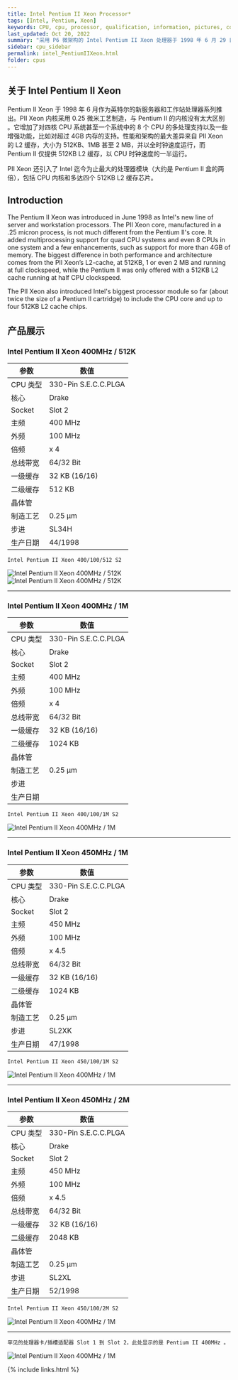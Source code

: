 ```yaml
---
title: Intel Pentium II Xeon Processor*
tags: [Intel, Pentium, Xeon]
keywords: CPU, cpu, processor, qualification, information, pictures, core, frequency, chip packaging, packaging, cpu info, x86, collection, amd, cyrix, harris, ibm, idt, iit, intel, motorola, nec, sgs, sgs-thomson, siemens, ST, signetics, mhs, ti, texas instruments, ulsi, umc, weitek, zilog, 808x, 8085, 8088, 8086, 80188, 80186, 80286, 286, 80386, 386, i386, Am386, 386sx, 386dx, 486, i486, 586, 486sx, 486dx, overdrive, 487, pentium, 586, 5x86, 386dlc, 386slc, 486dx2, mmx, ppro, pentium-pro, pro, athlon, duron, z80, dirk oppelt, dirk, oppelt, engineering, sample, samples, xeon
last_updated: Oct 20, 2022
summary: "采用 P6 微架构的 Intel Pentium II Xeon 处理器于 1998 年 6 月 29 日上市，主板接口为 Socket 2，专为高端工作站和服务器而开发。"
sidebar: cpu_sidebar
permalink: intel_PentiumIIXeon.html
folder: cpus
---
```


## 关于 Intel Pentium II Xeon

Pentium II Xeon 于 1998 年 6 月作为英特尔的新服务器和工作站处理器系列推出。PII Xeon 内核采用 0.25 微米工艺制造，与 Pentium II 的内核没有太大区别 。它增加了对四核 CPU 系统甚至一个系统中的 8 个 CPU 的多处理支持以及一些增强功能，比如对超过 4GB 内存的支持。性能和架构的最大差异来自 PII Xeon 的 L2 缓存，大小为 512KB、1MB 甚至 2 MB，并以全时钟速度运行，而 Pentium II 仅提供 512KB L2 缓存，以 CPU 时钟速度的一半运行。
 
PII Xeon 还引入了 Intel 迄今为止最大的处理器模块（大约是 Pentium II 盒的两倍），包括 CPU 内核和多达四个 512KB L2 缓存芯片。

## Introduction

The Pentium II Xeon was introduced in June 1998 as Intel's new line of server and workstation processors. The PII Xeon core, manufactured in a .25 micron process, is not much different from the Pentium II's core. It added multiprocessing support for quad CPU systems and even 8 CPUs in one system and a few enhancements, such as support for more than 4GB of memory. The biggest difference in both performance and architecture comes from the PII Xeon’s L2-cache, at 512KB, 1 or even 2 MB and running at full clockspeed, while the Pentium II was only offered with a 512KB L2 cache running at half CPU clockspeed.
 
The PII Xeon also introduced Intel's biggest processor module so far (about twice the size of a Pentium II cartridge) to include the CPU core and up to four 512KB L2 cache chips.

## 产品展示

### Intel Pentium II Xeon 400MHz / 512K

| 参数 | 数值 |
| ------ | ------ |
| CPU 类型 | 330-Pin S.E.C.C.PLGA |
| 核心 | Drake |
| Socket | Slot 2 |
| 主频 | 400 MHz |
| 外频 | 100 MHz |
| 倍频 | x 4 |
| 总线带宽 | 64/32 Bit |
| 一级缓存 | 32 KB (16/16) |
| 二级缓存 | 512 KB |
| 晶体管 |  |
| 制造工艺 | 0.25 µm |
| 步进 | SL34H |
| 生产日期 | 44/1998 |

```
Intel Pentium II Xeon 400/100/512 S2
```

![Intel Pentium II Xeon 400MHz / 512K](/images/cpus/Intel/XeonPII400-100-512.jpg)
![Intel Pentium II Xeon 400MHz / 512K](/images/cpus/Intel/XeonPII400-100-512-pur.jpg)

---------

### Intel Pentium II Xeon 400MHz / 1M

| 参数 | 数值 |
| ------ | ------ |
| CPU 类型 | 330-Pin S.E.C.C.PLGA |
| 核心 | Drake |
| Socket | Slot 2 |
| 主频 | 400 MHz |
| 外频 | 100 MHz |
| 倍频 | x 4 |
| 总线带宽 | 64/32 Bit |
| 一级缓存 | 32 KB (16/16) |
| 二级缓存 | 1024 KB |
| 晶体管 |  |
| 制造工艺 | 0.25 µm |
| 步进 |  |
| 生产日期 |  |

```
Intel Pentium II Xeon 400/100/1M S2
```

![Intel Pentium II Xeon 400MHz / 1M](/images/cpus/Intel/XeonPII400-100-1MB.jpg)

---------

### Intel Pentium II Xeon 450MHz / 1M

| 参数 | 数值 |
| ------ | ------ |
| CPU 类型 | 330-Pin S.E.C.C.PLGA |
| 核心 | Drake |
| Socket | Slot 2 |
| 主频 | 450 MHz |
| 外频 | 100 MHz |
| 倍频 | x 4.5 |
| 总线带宽 | 64/32 Bit |
| 一级缓存 | 32 KB (16/16) |
| 二级缓存 | 1024 KB |
| 晶体管 |  |
| 制造工艺 | 0.25 µm |
| 步进 | SL2XK |
| 生产日期 | 47/1998 |

```
Intel Pentium II Xeon 450/100/1M S2
```

![Intel Pentium II Xeon 400MHz / 1M](/images/cpus/Intel/XeonPII450-100-1M-pur.jpg)

---------

### Intel Pentium II Xeon 450MHz / 2M

| 参数 | 数值 |
| ------ | ------ |
| CPU 类型 | 330-Pin S.E.C.C.PLGA |
| 核心 | Drake |
| Socket | Slot 2 |
| 主频 | 450 MHz |
| 外频 | 100 MHz |
| 倍频 | x 4.5 |
| 总线带宽 | 64/32 Bit |
| 一级缓存 | 32 KB (16/16) |
| 二级缓存 | 2048 KB |
| 晶体管 |  |
| 制造工艺 | 0.25 µm |
| 步进 | SL2XL |
| 生产日期 | 52/1998 |

```
Intel Pentium II Xeon 450/100/2M S2
```

![Intel Pentium II Xeon 400MHz / 1M](/images/cpus/Intel/XeonPII450-100-2M.jpg)

---------

```
罕见的处理器卡/插槽适配器 Slot 1 到 Slot 2，此处显示的是 Pentium II 400MHz 。
```

![Intel Pentium II Xeon 400MHz / 1M](/images/cpus/Intel/Sockeladapter_PII.jpg)

{% include links.html %}
